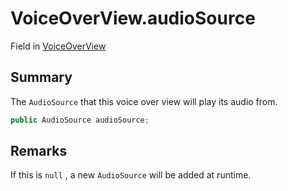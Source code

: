# VoiceOverView.audioSource

Field in [VoiceOverView](/api/csharp/yarn.unity.voiceoverview.md)

## Summary


The  <code>AudioSource</code>  that this voice over view will play
its audio from.


```csharp
public AudioSource audioSource;
```

## Remarks

If this is  <code>null</code> , a new  <code>AudioSource</code>  will be added at runtime.

